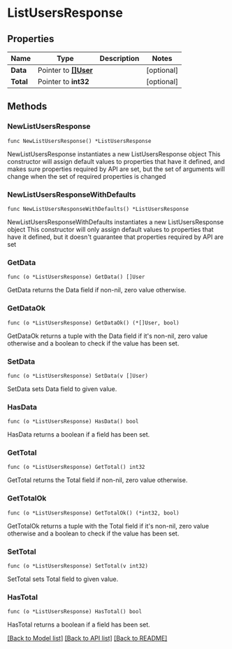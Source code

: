 # ListUsersResponse

## Properties

Name | Type | Description | Notes
------------ | ------------- | ------------- | -------------
**Data** | Pointer to [**[]User**](User.md) |  | [optional] 
**Total** | Pointer to **int32** |  | [optional] 

## Methods

### NewListUsersResponse

`func NewListUsersResponse() *ListUsersResponse`

NewListUsersResponse instantiates a new ListUsersResponse object
This constructor will assign default values to properties that have it defined,
and makes sure properties required by API are set, but the set of arguments
will change when the set of required properties is changed

### NewListUsersResponseWithDefaults

`func NewListUsersResponseWithDefaults() *ListUsersResponse`

NewListUsersResponseWithDefaults instantiates a new ListUsersResponse object
This constructor will only assign default values to properties that have it defined,
but it doesn't guarantee that properties required by API are set

### GetData

`func (o *ListUsersResponse) GetData() []User`

GetData returns the Data field if non-nil, zero value otherwise.

### GetDataOk

`func (o *ListUsersResponse) GetDataOk() (*[]User, bool)`

GetDataOk returns a tuple with the Data field if it's non-nil, zero value otherwise
and a boolean to check if the value has been set.

### SetData

`func (o *ListUsersResponse) SetData(v []User)`

SetData sets Data field to given value.

### HasData

`func (o *ListUsersResponse) HasData() bool`

HasData returns a boolean if a field has been set.

### GetTotal

`func (o *ListUsersResponse) GetTotal() int32`

GetTotal returns the Total field if non-nil, zero value otherwise.

### GetTotalOk

`func (o *ListUsersResponse) GetTotalOk() (*int32, bool)`

GetTotalOk returns a tuple with the Total field if it's non-nil, zero value otherwise
and a boolean to check if the value has been set.

### SetTotal

`func (o *ListUsersResponse) SetTotal(v int32)`

SetTotal sets Total field to given value.

### HasTotal

`func (o *ListUsersResponse) HasTotal() bool`

HasTotal returns a boolean if a field has been set.


[[Back to Model list]](../README.md#documentation-for-models) [[Back to API list]](../README.md#documentation-for-api-endpoints) [[Back to README]](../README.md)


